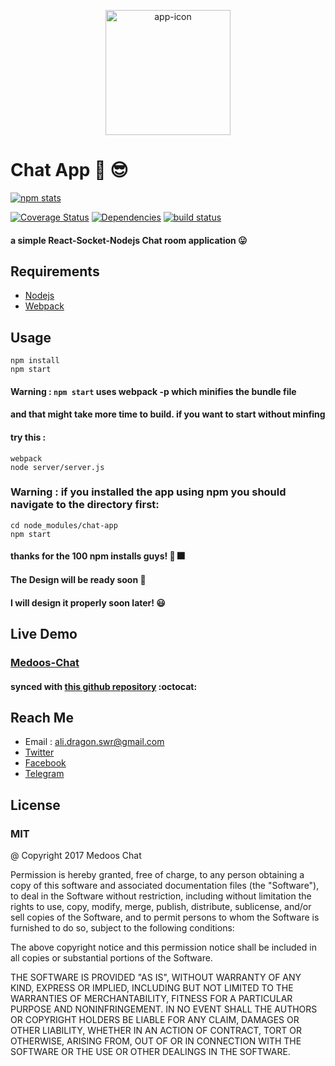<p align="center" href="https://medoos-chat.herokuapp.com">
<img height=200 width=200 title="Medoos Chat" src="https://medoos-chat.herokuapp.com/favicon.ico" alt="app-icon"/></p>


# Chat App :speech_balloon: :sunglasses:

<a href='https://npmjs.com/package/chat-app'><img src='https://nodei.co/npm/chat-app.png' alt="npm stats" /></a>


<a href='https://coveralls.io/github/AliSawari/chat-app?branch=master'>
<img src='https://coveralls.io/repos/github/AliSawari/chat-app/badge.svg?branch=master' alt='Coverage Status'/></a>


<a href='https://david-dm.org/AliSawari/chat-app'>
<img src='https://david-dm.org/AliSawari/chat-app.svg' alt="Dependencies"/></a>


<a href='https://travis-ci.org/AliSawari/chat-app'>
<img src='https://travis-ci.org/AliSawari/chat-app.svg?branch=master' alt="build status"/></a>


#### a simple React-Socket-Nodejs Chat room application  :stuck_out_tongue:

## Requirements

* [Nodejs](https://nodejs.org)
* [Webpack](https://webpack.js.org)

## Usage
```
npm install
npm start
```

#### Warning : ```npm start``` uses webpack -p which minifies the bundle file
#### and that might take more time to build. if you want to start without minfing
#### try this :
```
webpack
node server/server.js
```

### Warning : if you installed the app using npm you should navigate to the directory first:

```
cd node_modules/chat-app
npm start
```
#### thanks for the 100 npm installs guys! :tada: :fireworks:
#### The Design will be ready soon :ghost:
#### I will design it properly soon later! :smiley:


## Live Demo
### [Medoos-Chat](https://medoos-chat.herokuapp.com/)
#### synced with [this github repository](https://github.com/AliSawari/chat-app) :octocat:

## Reach Me
* Email : ali.dragon.swr@gmail.com
* [Twitter](https://twitter.com/ali_sawari24)
* [Facebook](https://www.facebook.com/ali.sawari.3726)
* [Telegram](https://t.me/mrghost0)

## License
### MIT
@ Copyright 2017 Medoos Chat

Permission is hereby granted, free of charge, to any person obtaining a copy of this software and associated documentation files (the "Software"), to deal in the Software without restriction, including without limitation the rights to use, copy, modify, merge, publish, distribute, sublicense, and/or sell copies of the Software, and to permit persons to whom the Software is furnished to do so, subject to the following conditions:

The above copyright notice and this permission notice shall be included in all copies or substantial portions of the Software.

THE SOFTWARE IS PROVIDED "AS IS", WITHOUT WARRANTY OF ANY KIND, EXPRESS OR IMPLIED, INCLUDING BUT NOT LIMITED TO THE WARRANTIES OF MERCHANTABILITY, FITNESS FOR A PARTICULAR PURPOSE AND NONINFRINGEMENT. IN NO EVENT SHALL THE AUTHORS OR COPYRIGHT HOLDERS BE LIABLE FOR ANY CLAIM, DAMAGES OR OTHER LIABILITY, WHETHER IN AN ACTION OF CONTRACT, TORT OR OTHERWISE, ARISING FROM, OUT OF OR IN CONNECTION WITH THE SOFTWARE OR THE USE OR OTHER DEALINGS IN THE SOFTWARE.
